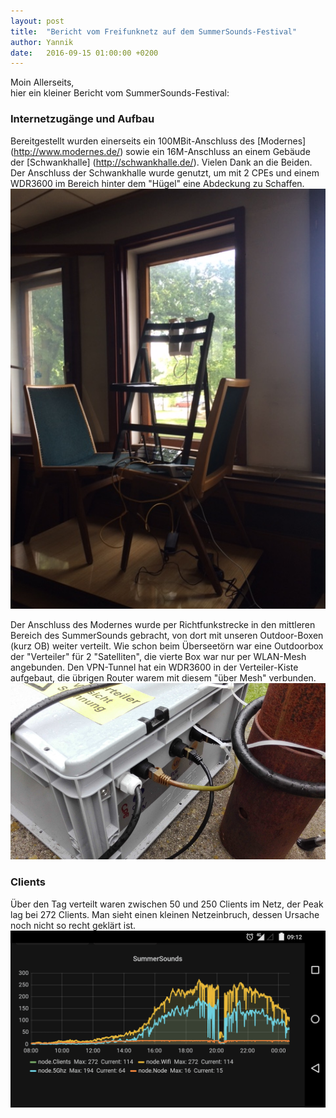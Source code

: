```yaml
---
layout: post
title:  "Bericht vom Freifunknetz auf dem SummerSounds-Festival"
author: Yannik
date:   2016-09-15 01:00:00 +0200
---
```


Moin Allerseits,   
hier ein kleiner Bericht vom SummerSounds-Festival:


### Internetzugänge und Aufbau
Bereitgestellt wurden einerseits ein 100MBit-Anschluss des [Modernes] (http://www.modernes.de/) sowie ein 16M-Anschluss an 
einem Gebäude der [Schwankhalle] (http://schwankhalle.de/). Vielen Dank an die Beiden.  
Der Anschluss der Schwankhalle wurde genutzt, um mit 2 CPEs und einem WDR3600 im Bereich hinter dem "Hügel" eine Abdeckung 
zu Schaffen.   
<a href="/images/Summersounds_Schwankhalle.png"><img src="/images/Summersounds_Schwankhalle.png" width="600px" alt=""></a>


Der Anschluss des Modernes wurde per Richtfunkstrecke in den mittleren Bereich des SummerSounds gebracht, von dort mit unseren Outdoor-Boxen (kurz OB) 
weiter verteilt. Wie schon beim Überseetörn war eine Outdoorbox der "Verteiler" für 2 "Satelliten", die vierte Box war nur per WLAN-Mesh angebunden.
Den VPN-Tunnel hat ein WDR3600 in der Verteiler-Kiste aufgebaut, die übrigen Router warem mit diesem "über Mesh" verbunden.   
<a href="/images/Summersounds_Verteilerkiste_20.png"><img src="/images/Summersounds_Verteilerkiste_20.png" width="600px" alt=""></a>

### Clients
Über den Tag verteilt waren zwischen 50 und 250 Clients im Netz, der Peak lag bei 272 Clients. 
Man sieht einen kleinen Netzeinbruch, dessen Ursache noch nicht so recht geklärt ist.   
<a href="/images/Summersounds_Statistik.png"><img src="/images/Summersounds_Statistik.png" width="600px" alt=""></a>

